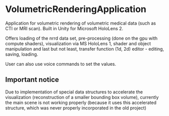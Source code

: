 # VolumetricRenderingApplication
Application for volumetric rendering of volumetric medical data (such as CTI or MRI scan). Built in Unity for Microsoft HoloLens 2.

Offers loading of the nrrd data set, pre-processing (done on the gpu with compute shaders), visualization via MS HoloLens 1, shader and object manipulation and last but not least,
transfer function (1d, 2d) editor - editing, saving, loading.

User can also use voice commands to set the values.

## Important notice
Due to implementation of special data structures to accelerate the visualization (reconstruction of a smaller bounding box volume), currently the main scene is not working 
properly (because it uses this accelerated structure, which was never properly incorporated in the old project)
